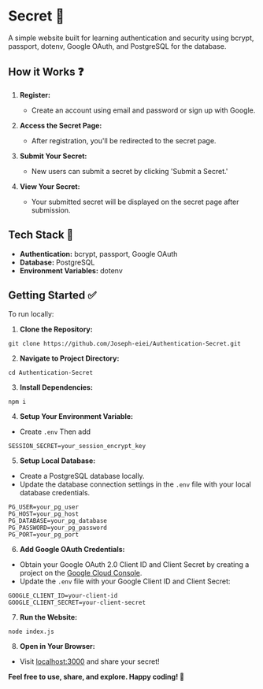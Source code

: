 # Secret 🤫

A simple website built for learning authentication and security using bcrypt, passport, dotenv, Google OAuth, and PostgreSQL for the database.

## How it Works ❓

1. **Register:**
   - Create an account using email and password or sign up with Google.

2. **Access the Secret Page:**
   - After registration, you'll be redirected to the secret page.

3. **Submit Your Secret:**
   - New users can submit a secret by clicking 'Submit a Secret.'
 
4. **View Your Secret:**
   - Your submitted secret will be displayed on the secret page after submission.

## Tech Stack 🤖

- **Authentication:** bcrypt, passport, Google OAuth
- **Database:** PostgreSQL
- **Environment Variables:** dotenv

## Getting Started ✅

To run locally:

1. **Clone the Repository:**
```
git clone https://github.com/Joseph-eiei/Authentication-Secret.git
```

2. **Navigate to Project Directory:**
```
cd Authentication-Secret
```

3. **Install Dependencies:**
```
npm i
```

4. **Setup Your Environment Variable:**
- Create ```.env``` Then add
```
SESSION_SECRET=your_session_encrypt_key
```

5. **Setup Local Database:**
- Create a PostgreSQL database locally.
- Update the database connection settings in the ```.env``` file with your local database credentials.
```
PG_USER=your_pg_user
PG_HOST=your_pg_host
PG_DATABASE=your_pg_database
PG_PASSWORD=your_pg_password
PG_PORT=your_pg_port
```

6. **Add Google OAuth Credentials:**
- Obtain your Google OAuth 2.0 Client ID and Client Secret by creating a project on the [Google Cloud Console](https://console.cloud.google.com/).
- Update the ```.env``` file with your Google Client ID and Client Secret:
```
GOOGLE_CLIENT_ID=your-client-id
GOOGLE_CLIENT_SECRET=your-client-secret
```

7. **Run the Website:**
```
node index.js
```

8. **Open in Your Browser:**
- Visit [localhost:3000](http://localhost:3000/) and share your secret!

**Feel free to use, share, and explore. Happy coding! 🚀**




